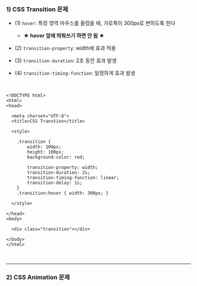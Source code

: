 ### 1) CSS Transition 문제   
* (1) ```hover```: 특정 영역 마우스를 올렸을 때, 가로폭이 300px로 변하도록 한다

   * __★ hover 앞에 띄워쓰기 하면 안 됨 ★__

* (2) ```transition-property```: width에 효과 적용

* (3) ```transition-duration```: 2초 동안 효과 발생

* (4) ```transition-timing-function```: 일정하게 효과 발생   

<br>

```
<!DOCTYPE html>
<html>
<head>

  <meta charset="UTF-8">
  <title>CSS Transtion</title>
  
  <style>

    .transition {
        width: 100px;
        height: 100px;
        background-color: red;

        transition-property: width;
        transition-duration: 2s;
        transition-timing-function: linear;
        transition-delay: 1s;
    }
    .transition:hover { width: 300px; }

  </style>
  
</head>
<body>

  <div class="transition"></div>

</body>
</html>
```

<br>
<hr>

### 2) CSS Animation 문제   
```

```
